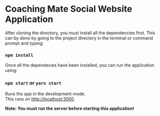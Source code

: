 
# Coaching Mate Social Website Application


After cloning the directory, you must install all the dependencies first. This can by done by going to the project directory in the terminal or command prompt and typing:
### `npm install`

Once all the dependecies have been installed, you can run the application using:

### `npm start` or `yarn start`

Runs the app in the development mode.<br>
This runs on [http://localhost:3000](http://localhost:3000).
 

**Note: You must run the server before starting this application!**
